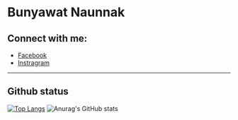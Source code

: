 # Bunyawat Naunnak

## Connect with me:

- [Facebook](https://www.facebook.com/bunyawat4263/)
- [Instragram](https://www.instagram.com/plzcallmegame/)

---
## Github status

[![Top Langs](https://github-readme-stats.vercel.app/api/top-langs/?username=bunnybunbun37204&hide=HTML,C%23,ShaderLab,HLSL,Python&langs_count=5&theme=tokyonight)](https://github.com/anuraghazra/github-readme-stats)
![Anurag's GitHub stats](https://github-readme-stats.vercel.app/api?username=bunnybunbun37204&show_icons=true&theme=tokyonight)


